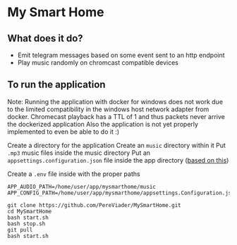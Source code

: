 # My Smart Home

## What does it do?

- Emit telegram messages based on some event sent to an http endpoint
- Play music randomly on chromcast compatible devices

## To run the application

Note: Running the application with docker for windows does not work due to the limited compatibility in the windows host network adapter from docker. Chromecast playback has a TTL of 1 and thus packets never arrive the dockerized application
Also the application is not yet properly implemented to even be able to do it :)

Create a directory for the application
Create an `music` directory within it
Put `.mp3` music files inside the music directory
Put an `appsettings.configuration.json` file inside the app directory ([based on this](https://github.com/PereViader/MySmartHome/blob/main/MySmartHome/appsettings.Configuration.json))

Create a `.env` file inside with the proper paths
```
APP_AUDIO_PATH=/home/user/app/mysmarthome/music
APP_CONFIG_PATH=/home/user/app/mysmarthome/appsettings.Configuration.json
```


```
git clone https://github.com/PereViader/MySmartHome.git
cd MySmartHome
bash start.sh
bash stop.sh
git pull
bash start.sh
```
